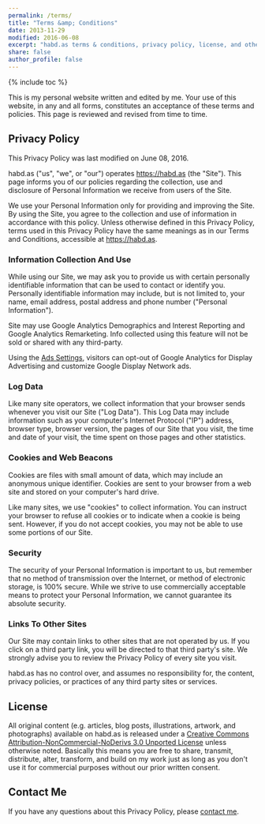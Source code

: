 ```yaml
---
permalink: /terms/
title: "Terms &amp; Conditions"
date: 2013-11-29
modified: 2016-06-08
excerpt: "habd.as terms & conditions, privacy policy, license, and other legal stuff you probably won’t read."
share: false
author_profile: false
---
```

{% include toc %}

This is my personal website written and edited by me. Your use of this website,
in any and all forms, constitutes an acceptance of these terms and policies.
This page is reviewed and revised from time to time.

## Privacy Policy

This Privacy Policy was last modified on June 08, 2016.

habd.as ("us", "we", or "our") operates https://habd.as (the
"Site"). This page informs you of our policies regarding the collection,
use and disclosure of Personal Information we receive from users of the
Site.

We use your Personal Information only for providing and improving the
Site. By using the Site, you agree to the collection and use of
information in accordance with this policy. Unless otherwise defined in
this Privacy Policy, terms used in this Privacy Policy have the same
meanings as in our Terms and Conditions, accessible at
https://habd.as.

### Information Collection And Use

While using our Site, we may ask you to provide us with certain
personally identifiable information that can be used to contact or
identify you. Personally identifiable information may include, but is
not limited to, your name, email address, postal address and phone
number ("Personal Information").

Site may use Google Analytics Demographics and Interest Reporting and Google
Analytics Remarketing. Info collected using this feature will not be sold
or shared with any third-party.

Using the [Ads Settings][1], visitors can opt-out of Google Analytics
for Display Advertising and customize Google Display Network ads.

### Log Data

Like many site operators, we collect information that your browser sends
whenever you visit our Site ("Log Data"). This Log Data may include
information such as your computer's Internet Protocol ("IP") address,
browser type, browser version, the pages of our Site that you visit, the
time and date of your visit, the time spent on those pages and other
statistics.

### Cookies and Web Beacons

Cookies are files with small amount of data, which may include an
anonymous unique identifier. Cookies are sent to your browser from a web
site and stored on your computer's hard drive.

Like many sites, we use "cookies" to collect information. You can
instruct your browser to refuse all cookies or to indicate when a cookie
is being sent. However, if you do not accept cookies, you may not be
able to use some portions of our Site.

### Security

The security of your Personal Information is important to us, but
remember that no method of transmission over the Internet, or method of
electronic storage, is 100% secure. While we strive to use commercially
acceptable means to protect your Personal Information, we cannot
guarantee its absolute security.

### Links To Other Sites

Our Site may contain links to other sites that are not operated by us.
If you click on a third party link, you will be directed to that third
party's site. We strongly advise you to review the Privacy Policy of
every site you visit.

habd.as has no control over, and assumes no responsibility for, the
content, privacy policies, or practices of any third party sites or
services.

## License

All original content (e.g. articles, blog posts, illustrations, artwork, and
photographs) available on habd.as is released under a
[Creative Commons Attribution-NonCommercial-NoDerivs 3.0 Unported License](http://creativecommons.org/licenses/by-nc-nd/3.0/deed.en_US)
unless otherwise noted. Basically this means you are free to share, transmit,
distribute, alter, transform, and build on my work just as long as you don't
use it for commercial purposes without our prior written consent.

## Contact Me

If you have any questions about this Privacy Policy, please [contact me](/contact/).

[1]: https://www.google.com/settings/ads
